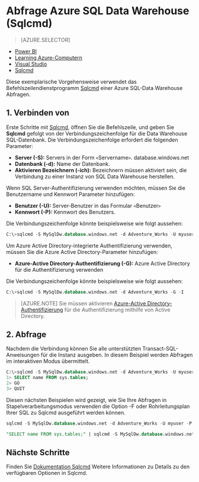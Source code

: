 <properties
   pageTitle="Abfrage Azure SQL-Data Warehouse (Sqlcmd) | Microsoft Azure"
   description="Verwenden von Abfragen Azure SQL-Data Warehouse mit der Befehlszeilenprogramms Sqlcmd."
   services="sql-data-warehouse"
   documentationCenter="NA"
   authors="sonyam"
   manager="barbkess"
   editor=""/>

<tags
   ms.service="sql-data-warehouse"
   ms.devlang="NA"
   ms.topic="get-started-article"
   ms.tgt_pltfrm="NA"
   ms.workload="data-services"
   ms.date="09/06/2016"
   ms.author="barbkess;sonyama"/>

# <a name="query-azure-sql-data-warehouse-sqlcmd"></a>Abfrage Azure SQL Data Warehouse (Sqlcmd)

> [AZURE.SELECTOR]
- [Power BI](sql-data-warehouse-get-started-visualize-with-power-bi.md)
- [Learning Azure-Computern](sql-data-warehouse-get-started-analyze-with-azure-machine-learning.md)
- [Visual Studio](sql-data-warehouse-query-visual-studio.md)
- [Sqlcmd](sql-data-warehouse-get-started-connect-sqlcmd.md) 

Diese exemplarische Vorgehensweise verwendet das Befehlszeilendienstprogramm [Sqlcmd][] einer Azure SQL-Data Warehouse Abfragen.  

## <a name="1-connect"></a>1. Verbinden von

Erste Schritte mit [Sqlcmd][], öffnen Sie die Befehlszeile, und geben Sie **Sqlcmd** gefolgt von der Verbindungszeichenfolge für die Data Warehouse SQL-Datenbank. Die Verbindungszeichenfolge erfordert die folgenden Parameter:

+ **Server (-S):** Servers in der Form `<`Servername`>`. database.windows.net
+ **Datenbank (-d):** Name der Datenbank.
+ **Aktivieren Bezeichnern (-ich):** Bezeichnern müssen aktiviert sein, die Verbindung zu einer Instanz von SQL Data Warehouse herstellen.

Wenn SQL Server-Authentifizierung verwenden möchten, müssen Sie die Benutzername und Kennwort Parameter hinzufügen:

+ **Benutzer (-U):** Server-Benutzer in das Formular `<`Benutzer`>`
+ **Kennwort (-P):** Kennwort des Benutzers.

Die Verbindungszeichenfolge könnte beispielsweise wie folgt aussehen:

```sql
C:\>sqlcmd -S MySqlDw.database.windows.net -d Adventure_Works -U myuser -P myP@ssword -I
```

Um Azure Active Directory-integrierte Authentifizierung verwenden, müssen Sie die Azure Active Directory-Parameter hinzufügen:

+ **Azure-Active Directory-Authentifizierung (-G):** Azure Active Directory für die Authentifizierung verwenden

Die Verbindungszeichenfolge könnte beispielsweise wie folgt aussehen:

```sql
C:\>sqlcmd -S MySqlDw.database.windows.net -d Adventure_Works -G -I
```

> [AZURE.NOTE] Sie müssen aktivieren [Azure-Active Directory-Authentifizierung](sql-data-warehouse-authentication.md) für die Authentifizierung mithilfe von Active Directory.

## <a name="2-query"></a>2. Abfrage

Nachdem die Verbindung können Sie alle unterstützten Transact-SQL-Anweisungen für die Instanz ausgeben.  In diesem Beispiel werden Abfragen im interaktiven Modus übermittelt.

```sql
C:\>sqlcmd -S MySqlDw.database.windows.net -d Adventure_Works -U myuser -P myP@ssword -I
1> SELECT name FROM sys.tables;
2> GO
3> QUIT
```

Diesen nächsten Beispielen wird gezeigt, wie Sie Ihre Abfragen in Stapelverarbeitungsmodus verwenden die Option -F oder Rohrleitungsplan Ihrer SQL zu Sqlcmd ausgeführt werden können.

```sql
sqlcmd -S MySqlDw.database.windows.net -d Adventure_Works -U myuser -P myP@ssword -I -Q "SELECT name FROM sys.tables;"
```

```sql
"SELECT name FROM sys.tables;" | sqlcmd -S MySqlDw.database.windows.net -d Adventure_Works -U myuser -P myP@ssword -I > .\tables.out
```

## <a name="next-steps"></a>Nächste Schritte

Finden Sie [Dokumentation Sqlcmd][Sqlcmd] Weitere Informationen zu Details zu den verfügbaren Optionen in Sqlcmd.

<!--Image references-->

<!--Article references-->

<!--MSDN references--> 
[Sqlcmd]: https://msdn.microsoft.com/library/ms162773.aspx
[Azure portal]: https://portal.azure.com

<!--Other Web references-->
